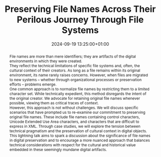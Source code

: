 ---
abstract: 'File names are more than mere identifiers; they are artifacts of the digital
  environments in which they were created.


  They reflect the technical limitations of specific file systems and, often, the
  cultural context of their creators. As long as a file remains within its original
  environment, its name rarely raises concerns. However, when files are migrated to
  new systems – whether through organizational processes or preservation efforts –
  problems emerge.


  One common approach is to normalize file names by restricting them to a limited
  character set. While technically expedient, this method disregards the intent of
  the original creator. We advocate for retaining original file names whenever possible,
  viewing them as critical traces of context.


  However, this approach is not without challenges. We will discuss specific scenarios
  that have prompted us to re-examine our commitment to preserving original file names.
  These include file names containing control characters, Unicode Extended Use Area
  characters, and characters that are difficult to express in XML. Through case studies,
  we will explore the tension between technical pragmatism and the preservation of
  cultural context in digital objects.


  This lightning talk aims to spark a discussion about the significance of file names
  in digital preservation and to encourage a more nuanced approach that balances technical
  considerations with respect for the cultural and historical value embedded in these
  seemingly mundane digital artifacts.'
creators:
- Nick Krabbenhoeft
- Hilary Shiue
date: 2024-09-19 13:25:00+01:00
document_url: null
grand_parent: iPRES
institutions: []
keywords:
- approaches to preservation
- from document to data
landing_page_url: ''
language: eng
layout: publication
license: Creative Commons Zero (CC0-1.0)
notes_url: https://docs.google.com/document/d/1TyATX9tJYvyL0Wx572QwHZp_tsNIPyhOnbkEfnzDWsg/edit#heading=h.aar4tupij1po
parent: iPRES 2024
publication_type: lightning talk
size: null
slides_url: ''
source_name: iPRES
stream_url: https://www.archief.vlaanderen.be/archief/records/dossiers/5acb210228ce4315ae650812d056a482329eb83ed2dc42398a51505dc153be81/documents/227a2716e87940519b21037d2c2726849f6e82d457d340e6926ae7ec5534600c
title: Preserving File Names Across Their Perilous Journey Through File Systems
year: 2024
---